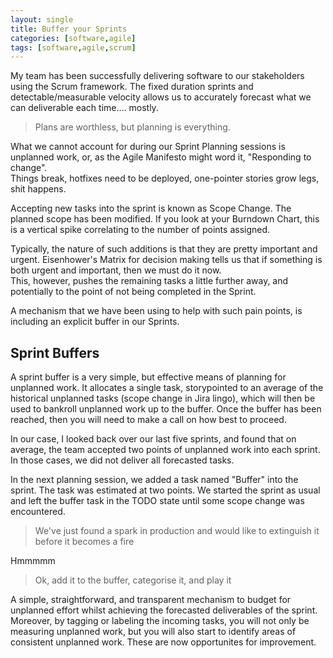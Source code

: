 ```yaml
---
layout: single
title: Buffer your Sprints
categories: [software,agile]
tags: [software,agile,scrum]
---
```


My team has been successfully delivering software to our stakeholders using the
Scrum framework. The fixed duration sprints and detectable/measurable velocity
allows us to accurately forecast what we can deliverable each time.... mostly.  

> Plans are worthless, but planning is everything.

What we cannot account for during our Sprint Planning sessions is unplanned
work, or, as the Agile Manifesto might word it, "Responding to change".  
Things break, hotfixes need to be deployed, one-pointer stories grow legs, shit
happens.

Accepting new tasks into the sprint is known as Scope Change. The planned scope
has been modified. If you look at your Burndown Chart, this is a vertical spike
correlating to the number of points assigned.

Typically, the nature of such additions is that they are pretty important and urgent. Eisenhower's Matrix
for decision making tells us that if something is both urgent and important,
then we must do it now.  
This, however, pushes the remaining tasks a little further away, and potentially to
the point of not being completed in the Sprint.

A mechanism that we have been using to help with such pain points, is including
an explicit buffer in our Sprints.

## Sprint Buffers
A sprint buffer is a very simple, but effective means of planning for unplanned
work. It allocates a single task, storypointed to an average of the historical
unplanned tasks (scope change in Jira lingo), which will then be used to
bankroll unplanned work up to the buffer. Once the buffer has been reached, then
you will need to make a call on how best to proceed.  

In our case, I looked back over our last five sprints, and found that on
average, the team accepted two points of unplanned work into each sprint. In
those cases, we did not deliver all forecasted tasks.

In the next planning session, we added a task named "Buffer" into the sprint.
The task was estimated at two points. We started the sprint as usual and left
the buffer task in the TODO state until some scope change was encountered.  

> We've just found a spark in production and would like to extinguish it before it becomes a fire

Hmmmmm

> Ok, add it to the buffer, categorise it, and play it

A simple, straightforward, and transparent mechanism to budget for unplanned
effort whilst achieving the forecasted deliverables of the sprint. Moreover, by
tagging or labeling the incoming tasks, you will not only be measuring unplanned
work, but you will also start to identify areas of consistent unplanned work.
These are now opportunites for improvement.
